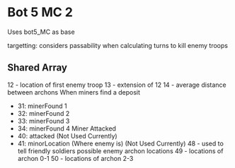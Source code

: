 # Bot 5 MC 2
Uses bot5_MC as base

targetting:
considers passability when calculating turns to kill enemy troops

## Shared Array
12 - location of first enemy troop
13 - extension of 12
14 - average distance between archons
When miners find a deposit
- 31: minerFound 1
- 32: minerFound 2
- 33: minerFound 3
- 34: minerFound 4
Miner Attacked
- 40: attacked (Not Used Currently)
- 41: minorLocation (Where enemy is)  (Not Used Currently)
48 - used to tell friendly soldiers possible enemy archon locations
49 - locations of archon 0-1
50 - locations of archon 2-3